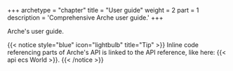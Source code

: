 +++
archetype = "chapter"
title = "User guide"
weight = 2
part = 1
description = 'Comprehensive Arche user guide.'
+++

Arche's user guide.



{{< notice style="blue" icon="lightbulb" title="Tip" >}}
Inline code referencing parts of Arche's API is linked to the API reference, like here: {{< api ecs World >}}.
{{< /notice >}}



